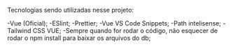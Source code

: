 Tecnologias sendo utilizadas nesse projeto:

-Vue (Oficial);
-ESlint;
-Prettier;
-Vue VS Code Snippets;
-Path intelisense;
-Tailwind CSS VUE;
-Sempre quando for rodar o código, não esquecer de rodar o npm install para baixar os arquivos do db;

